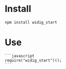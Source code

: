 # Install #

    npm install widig_start

# Use #

    ```javascript
    require("widig_start")();
    ```
